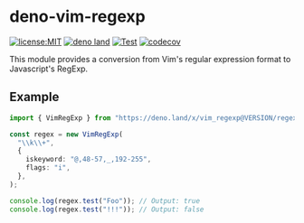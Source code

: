 # deno-vim-regexp

[![license:MIT](https://img.shields.io/github/license/Milly/deno-vim-regexp?style=flat-square)](LICENSE)
[![deno land](http://img.shields.io/badge/available%20on-deno.land/x/vim__regexp-lightgrey.svg?logo=deno)](https://deno.land/x/vim_regexp)
[![Test](https://github.com/Milly/deno-vim-regexp/actions/workflows/test.yml/badge.svg)](https://github.com/Milly/deno-vim-regexp/actions/workflows/test.yml)
[![codecov](https://codecov.io/gh/Milly/deno-vim-regexp/branch/master/graph/badge.svg?token=jygHYwOBbv)](https://codecov.io/gh/Milly/deno-vim-regexp)

This module provides a conversion from Vim's regular expression format to Javascript's RegExp.

## Example

```typescript
import { VimRegExp } from "https://deno.land/x/vim_regexp@VERSION/regexp.ts";

const regex = new VimRegExp(
  "\\k\\+",
  {
    iskeyword: "@,48-57,_,192-255",
    flags: "i",
  },
);

console.log(regex.test("Foo")); // Output: true
console.log(regex.test("!!!")); // Output: false
```
